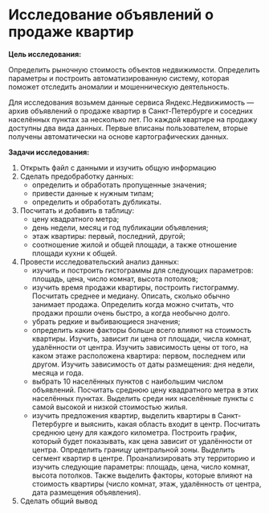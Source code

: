 # Исследование объявлений о продаже квартир
**Цель исследования:** 
  
Определить рыночную стоимость объектов недвижимости. Определить параметры и построить автоматизированную систему, которая поможет отследить аномалии и мошенническую деятельность.

Для исследования возьмем данные сервиса Яндекс.Недвижимость — архив объявлений о продаже квартир в Санкт-Петербурге и соседних населённых пунктах за несколько лет. По каждой квартире на продажу доступны два вида данных. Первые вписаны пользователем, вторые получены автоматически на основе картографических данных.
  
**Задачи исследования:**  
  
1. Открыть файл с данными и изучить общую информацию
2. Сделать предобработку данных:
    - определить и обработать пропущенные значения;
    - привести данные к нужным типам;
    - определить и обработать дубликаты.
3. Посчитать и добавить в таблицу:
    - цену квадратного метра;
    - день недели, месяц и год публикации объявления;
    - этаж квартиры: первый, последний, другой;
    - соотношение жилой и общей площади, а также отношение площади кухни к общей.
4. Провести исследовательский анализ данных:
    - изучить и построить гистограммы для следующих параметров: площадь, цена, число комнат, высота потолков;
    - изучить время продажи квартиры, построить гистограмму. Посчитать среднее и медиану. Описать, сколько обычно занимает продажа. Определить когда можно считать, что продажи прошли очень быстро, а когда необычно долго.
    - убрать редкие и выбивающиеся значения;
    - определить какие факторы больше всего влияют на стоимость квартиры. Изучить, зависит ли цена от площади, числа комнат, удалённости от центра. Изучить зависимость цены от того, на каком этаже расположена квартира: первом, последнем или другом. Изучить зависимость от даты размещения: дня недели, месяца и года.
    - выбрать 10 населённых пунктов с наибольшим числом объявлений. Посчитать среднюю цену квадратного метра в этих населённых пунктах. Выделить среди них населённые пункты с самой высокой и низкой стоимостью жилья. 
    - изучить предложения квартир, выделить квартиры в Санкт-Петербурге и выяснить, какая область входит в центр. Посчитать среднюю цену для каждого километра. Построить график, который будет показывать, как цена зависит от удалённости от центра. Определить границу центральной зоны. Выделить сегмент квартир в центре. Проанализировать эту территорию и изучить следующие параметры: площадь, цена, число комнат, высота потолков. Также выделить факторы, которые влияют на стоимость квартиры (число комнат, этаж, удалённость от центра, дата размещения объявления).  
5. Сделать общий вывод

